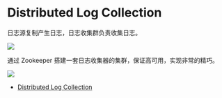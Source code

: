 # Distributed Log Collection

日志源复制产生日志，日志收集群负责收集日志。

![](https://note-sun.oss-cn-shanghai.aliyuncs.com/image/202412301723202.png)

通过 Zookeeper 搭建一套日志收集器的集群，保证高可用，实现非常的精巧。

![](https://note-sun.oss-cn-shanghai.aliyuncs.com/image/202412301726430.png)

- [Distributed Log Collection](https://www.bilibili.com/video/BV1b34y1H7YJ?p=85)




